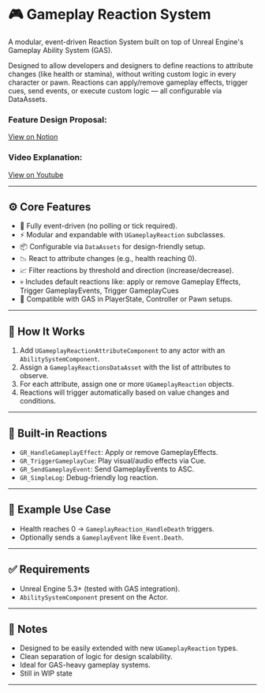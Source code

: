 # 🎮 Gameplay Reaction System

A modular, event-driven Reaction System built on top of Unreal Engine's Gameplay Ability System (GAS).

Designed to allow developers and designers to define reactions to attribute changes (like health or stamina), without writing custom logic in every character or pawn. Reactions can apply/remove gameplay effects, trigger cues, send events, or execute custom logic — all configurable via DataAssets.

### Feature Design Proposal:  
[View on Notion](https://www.notion.so/Gameplay-Reaction-System-Feature-Design-Proposal-1da2cb6e5e86807eb1defb72d0e0f902?pvs=4)


### Video Explanation:  
[View on Youtube](https://youtu.be/UYaGeYylHtQ)


---

## ⚙️ Core Features

- 🔁 Fully event-driven (no polling or tick required).
- ⚡ Modular and expandable with `UGameplayReaction` subclasses.
- 📦 Configurable via `DataAssets` for design-friendly setup.
- 📉 React to attribute changes (e.g., health reaching 0).
- 📈 Filter reactions by threshold and direction (increase/decrease).
- 💀 Includes default reactions like: apply or remove Gameplay Effects, Trigger GameplayEvents, Trigger GameplayCues
- 🎯 Compatible with GAS in PlayerState, Controller or Pawn setups.

---

## 🧱 How It Works

1. Add `UGameplayReactionAttributeComponent` to any actor with an `AbilitySystemComponent`.
2. Assign a `GameplayReactionsDataAsset` with the list of attributes to observe.
3. For each attribute, assign one or more `UGameplayReaction` objects.
4. Reactions will trigger automatically based on value changes and conditions.

---

## 🧩 Built-in Reactions

- `GR_HandleGameplayEffect`: Apply or remove GameplayEffects.
- `GR_TriggerGameplayCue`: Play visual/audio effects via Cue.
- `GR_SendGameplayEvent`: Send GameplayEvents to ASC.
- `GR_SimpleLog`: Debug-friendly log reaction.

---

## 📝 Example Use Case

- Health reaches 0 → `GameplayReaction_HandleDeath` triggers.
- Optionally sends a `GameplayEvent` like `Event.Death`.

---

## ✅ Requirements

- Unreal Engine 5.3+ (tested with GAS integration).
- `AbilitySystemComponent` present on the Actor.

---

## 📌 Notes

- Designed to be easily extended with new `UGameplayReaction` types.
- Clean separation of logic for design scalability.
- Ideal for GAS-heavy gameplay systems.
- Still in WIP state

---


